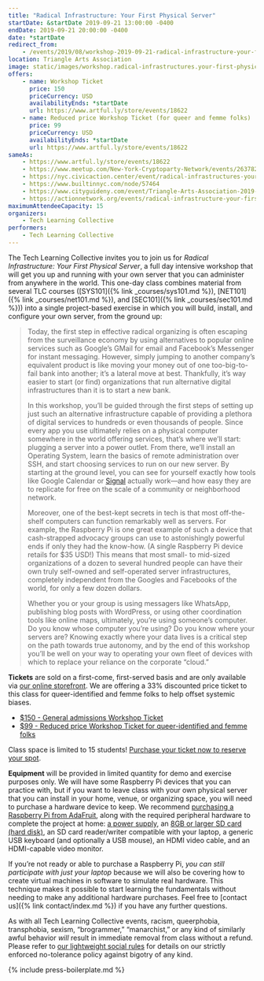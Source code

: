 ```yaml
---
title: "Radical Infrastructure: Your First Physical Server"
startDate: &startDate 2019-09-21 13:00:00 -0400
endDate: 2019-09-21 20:00:00 -0400
date: *startDate
redirect_from:
    - /events/2019/08/workshop-2019-09-21-radical-infrastructure-your-first-physical-server
location: Triangle Arts Association
image: static/images/workshop.radical-infrastructures.your-first-physical-server.rectangle.png
offers:
    - name: Workshop Ticket
      price: 150
      priceCurrency: USD
      availabilityEnds: *startDate
      url: https://www.artful.ly/store/events/18622
    - name: Reduced price Workshop Ticket (for queer and femme folks)
      price: 99
      priceCurrency: USD
      availabilityEnds: *startDate
      url: https://www.artful.ly/store/events/18622
sameAs:
    - https://www.artful.ly/store/events/18622
    - https://www.meetup.com/New-York-Cryptoparty-Network/events/263782683/
    - https://nyc.civicaction.center/event/radical-infrastructures-your-first-physical-server
    - https://www.builtinnyc.com/node/57464
    - https://www.cityguideny.com/event/Triangle-Arts-Association-2019-09-21-2019-09-21
    - https://actionnetwork.org/events/radical-infrastructure-your-first-physical-server
maximumAttendeeCapacity: 15
organizers:
    - Tech Learning Collective
performers:
    - Tech Learning Collective
---
```


The Tech Learning Collective invites you to join us for *Radical Infrastructure: Your First Physical Server*, a full day intensive workshop that will get you up and running with your own server that you can administer from anywhere in the world. This one-day class combines material from several TLC courses ([SYS101]({% link _courses/sys101.md %}), [NET101]({% link _courses/net101.md %}), and [SEC101]({% link _courses/sec101.md %})) into a single project-based exercise in which you will build, install, and configure your own server, from the ground up:

> Today, the first step in effective radical organizing is often escaping from the surveillance economy by using alternatives to popular online services such as Google’s GMail for email and Facebook’s Messenger for instant messaging. However, simply jumping to another company’s equivalent product is like moving your money out of one too-big-to-fail bank into another; it’s a lateral move at best. Thankfully, it’s way easier to start (or find) organizations that run alternative digital infrastructures than it is to start a new bank.
>
> In this workshop, you’ll be guided through the first steps of setting up just such an alternative infrastructure capable of providing a plethora of digital services to hundreds or even thousands of people. Since every app you use ultimately relies on a physical computer somewhere in the world offering services, that’s where we’ll start: plugging a server into a power outlet. From there, we’ll install an Operating System, learn the basics of remote administration over SSH, and start choosing services to run on our new server. By starting at the ground level, you can see for yourself exactly how tools like Google Calendar or [Signal](https://signal.org/) actually work—and how easy they are to replicate for free on the scale of a community or neighborhood network.
> 
> Moreover, one of the best-kept secrets in tech is that most off-the-shelf computers can function remarkably well as servers. For example, the Raspberry Pi is one great example of such a device that cash-strapped advocacy groups can use to astonishingly powerful ends if only they had the know-how. (A single Raspberry Pi device retails for $35 USD!) This means that most small- to mid-sized organizations of a dozen to several hundred people can have their own truly self-owned and self-operated server infrastructures, completely independent from the Googles and Facebooks of the world, for only a few dozen dollars.
>
> Whether you or your group is using messagers like WhatsApp, publishing blog posts with WordPress, or using other coordination tools like online maps, ultimately, you’re using someone’s computer. Do you know whose computer you’re using? Do you know where your servers are? Knowing exactly where your data lives is a critical step on the path towards true autonomy, and by the end of this workshop you’ll be well on your way to operating your own fleet of devices with which to replace your reliance on the corporate “cloud.”

**Tickets** are sold on a first-come, first-served basis and are only available via [our online storefront](https://www.artful.ly/store/events/18622). We are offering a 33% discounted price ticket to this class for queer-identified and femme folks to help offset systemic biases.

* [$150 - General admissions Workshop Ticket](https://www.artful.ly/store/events/18622)
* [$99 - Reduced price Workshop Ticket for queer-identified and femme folks](https://www.artful.ly/store/events/18622)

Class space is limited to 15 students! [Purchase your ticket now to reserve your spot](https://www.artful.ly/store/events/18622).

**Equipment** will be provided in limited quantity for demo and exercise purposes only. We will have some Raspberry Pi devices that you can practice with, but if you want to leave class with your own physical server that you can install in your home, venue, or organizing space, you will need to purchase a hardware device to keep. We recommend [purchasing a Raspberry Pi from AdaFruit](https://www.adafruit.com/product/3775), along with the required peripheral hardware to complete the project at home: [a power supply](https://www.adafruit.com/product/1995), an [8GB or larger SD card (hard disk)](https://www.adafruit.com/product/1294), an SD card reader/writer compatible with your laptop, a generic USB keyboard (and optionally a USB mouse), an HDMI video cable, and an HDMI-capable video monitor.

If you&rsquo;re not ready or able to purchase a Raspberry Pi, *you can still participate with just your laptop* because we will also be covering how to create virtual machines in software to simulate real hardware. This technique makes it possible to start learning the fundamentals without needing to make any additional hardware purchases. Feel free to [contact us]({% link contact/index.md %}) if you have any further questions.

As with all Tech Learning Collective events, racism, queerphobia, transphobia, sexism, “brogrammer,” “manarchist,” or any kind of similarly awful behavior *will* result in immediate removal from class without a refund. Please refer to [our lightweight social rules](https://github.com/AnarchoTechNYC/meta/wiki/Social-rules) for details on our strictly enforced no-tolerance policy against bigotry of any kind.

{% include press-boilerplate.md %}

